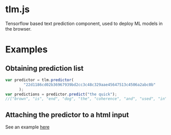 # tlm.js
Tensorflow based text prediction component, used to deploy ML models in the browser.

# Examples

## Obtaining prediction list

```javascript
var predictor = tlm.predictor(
        "22d1186cd02b36967939bd2cc3c48c329aae45647513c4506a2abc0b"
      );
var predictions = predictor.predict("the quick");
//["brown", "is", "end", "dog", "the", "coherence", "and", "used", "in", "of", "owing", "all", "it", "alphabet", "lazy", "touch", "fonts", "letters"]
```

## Attaching the predictor to a html input

See an example [here](tests/index.html)